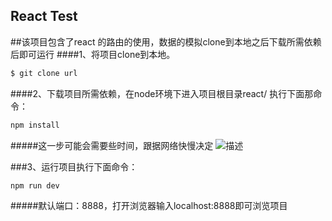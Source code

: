 ## React Test
##该项目包含了react 的路由的使用，数据的模拟clone到本地之后下载所需依赖后即可运行
####1、将项目clone到本地。
```python
$ git clone url 
```
####2、下载项目所需依赖，在node环境下进入项目根目录react/ 执行下面那命令：
```python
npm install
```
#####这一步可能会需要些时间，跟据网络快慢决定
![描述](https://clearself.github.io/react/image/react_1.jpg "图片描述")

###3、运行项目执行下面命令：
```python
npm run dev
```
#####默认端口：8888，打开浏览器输入localhost:8888即可浏览项目


